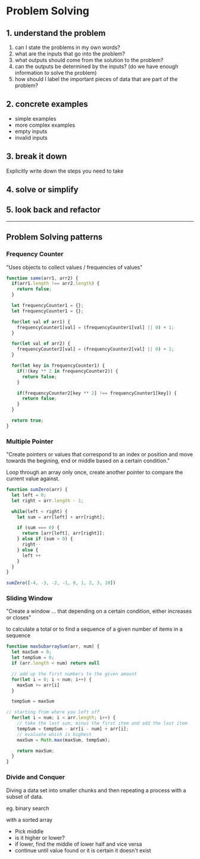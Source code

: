 # Problem Solving 

## 1. understand the problem 

1. can I state the problems in my own words?
2. what are the inputs that go into the problem?
3. what outputs should come from the solution to the problem?
4. can the outputs be determined by the inputs? (do we have enough information to solve the problem)
5. how should I label the important pieces of data that are part of the problem?

## 2. concrete examples

* simple examples
* more complex examples
* empty inputs 
* invalid inputs


## 3. break it down

Explicitly write down the steps you need to take 

## 4. solve or simplify

## 5. look back and refactor


---

## Problem Solving patterns 

### Frequency Counter

"Uses objects to collect values / frequencies of values"

```js 
function same(arr1, arr2) {
  if(arr1.length !== arr2.length) {
    return false; 
  }

  let frequencyCounter1 = {};
  let frequencyCounter1 = {};

  for(let val of arr1) {
    frequencyCounter1[val] = (frequencyCounter1[val] || 0) + 1;
  }

  for(let val of arr2) {
    frequencyCounter2[val] = (frequencyCounter2[val] || 0) + 1;
  }

  for(let key in frequencyCounter1) {
    if(!(key ** 2 in frequencyCounter2)) {
      return false;
    }

    if(frequencyCounter2[key ** 2] !== frequencyCounter1[key]) {
      return false;
    }
  }

  return true; 
}
```

### Multiple Pointer 
"Create pointers or values that correspond to an index or position and move towards the begining, end or middle based on a certain condition." 

Loop through an array only once, create another pointer to compare the current value against. 

```JavaScript
function sumZero(arr) {
  let left = 0; 
  let right = arr.length - 1;

  while(left < right) {
    let sum = arr[left] + arr[right]; 

    if (sum === 0) {
      return [arr[left], arr[right]]; 
    } else if (sum > 0) {
      right--
    } else {
      left ++ 
    }
  }
} 

sumZero([-4, -3, -2, -1, 0, 1, 2, 3, 10])
```

### Sliding Window

"Create a window ... that depending on a certain condition, either increases or closes"

to calculate a total or to find a sequence of a given number of items in a sequence 

```js
function maxSubarraySum(arr, num) {
  let maxSum = 0; 
  let tempSum = 0;
  if (arr.length < num) return null

  // add up the first numbers to the given amount 
  for(let i = 0; i < num; i++) {
    maxSum += arr[i]
  }

  tempSum = maxSum 

// starting from where you left off 
  for(let i = num; i < arr.length; i++) {
    // take the last sum, minus the first item and add the last item
    tempSum = tempSum - arr[i - num] + arr[i];
    // evaluate which is highest 
    maxSum = Math.max(maxSum, tempSum);

    return maxSum;
  }
}
```

### Divide and Conquer

Diving a data set into smaller chunks and then repeating a process with a subset of data.

eg. binary search 

with a sorted array
* Pick middle
* is it higher or lower?
* if lower, find the middle of lower half and vice versa
* continue until value found or it is certain it doesn't exist

